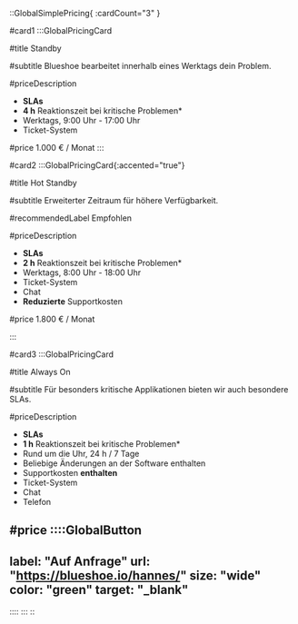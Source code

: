 ::GlobalSimplePricing{ :cardCount="3" }

#card1
:::GlobalPricingCard

#title
Standby

#subtitle
Blueshoe bearbeitet innerhalb eines Werktags dein Problem.

#priceDescription
- **SLAs**
- **4 h** Reaktionszeit bei kritische Problemen*
- Werktags, 9:00 Uhr - 17:00 Uhr
- Ticket-System

#price
1.000 € / Monat
:::

#card2
:::GlobalPricingCard{:accented="true"}

#title
Hot Standby

#subtitle
Erweiterter Zeitraum für höhere Verfügbarkeit.

#recommendedLabel
Empfohlen

#priceDescription
- **SLAs**
- **2 h** Reaktionszeit bei kritische Problemen*
- Werktags, 8:00 Uhr - 18:00 Uhr
- Ticket-System
- Chat
- **Reduzierte** Supportkosten

#price
1.800 € / Monat

:::

#card3
:::GlobalPricingCard

#title
Always On

#subtitle
Für besonders kritische Applikationen bieten wir auch besondere SLAs.

#priceDescription
- **SLAs**
- **1 h** Reaktionszeit bei kritische Problemen*
- Rund um die Uhr, 24 h / 7 Tage
- Beliebige Änderungen an der Software enthalten
- Supportkosten **enthalten**
- Ticket-System
- Chat
- Telefon

#price
::::GlobalButton
---
label: "Auf Anfrage" 
url: "https://blueshoe.io/hannes/" 
size: "wide" 
color: "green"
target: "_blank"
---
::::
:::
::